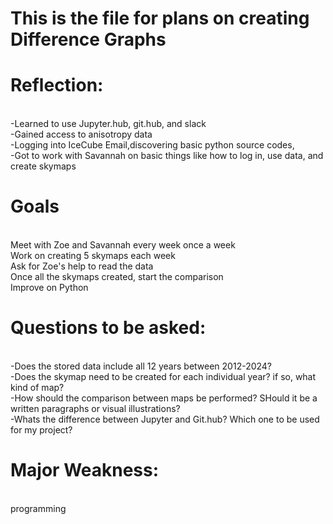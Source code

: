 # This is the file for plans on creating Difference Graphs
# Reflection:
  <br>-Learned to use Jupyter.hub, git.hub, and slack
  <br>-Gained access to anisotropy data
  <br>-Logging into IceCube Email,discovering basic python source codes,
  <br>-Got to work with Savannah on basic things like how to log in, use data, and create skymaps

# Goals
  <br> Meet with Zoe and Savannah every week once a week
  <br> Work on creating 5 skymaps each week
  <br> Ask for Zoe's help to read the data 
  <br> Once all the skymaps created, start the comparison
  <br> Improve on Python
  

# Questions to be asked:
  <br>-Does the stored data include all 12 years between 2012-2024?
  <br>-Does the skymap need to be created for each individual year? if so, what kind of map? 
  <br>-How should the comparison between maps be performed? SHould it be a written paragraphs or visual illustrations?
  <br>-Whats the difference between Jupyter and Git.hub? Which one to be used for my project?
# Major Weakness: 
<br> programming
